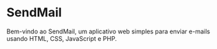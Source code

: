 # SendMail
Bem-vindo ao SendMail, um aplicativo web simples para enviar e-mails usando HTML, CSS, JavaScript e PHP. 
